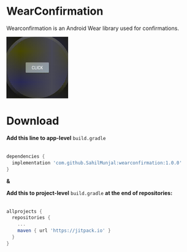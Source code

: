 # WearConfirmation
Wearconfirmation is an Android Wear library used for confirmations.

<img src="images/Demo.gif" width="32%" />

# Download

**Add this line to app-level** `build.gradle`

```gradle

dependencies {
  implementation 'com.github.SahilMunjal:wearconfirmation:1.0.0'
}
```

**&**

**Add this to project-level** `build.gradle` **at the end of repositories:**

```gradle

allprojects {
  repositories {
    ...
    maven { url 'https://jitpack.io' }
  }
}
